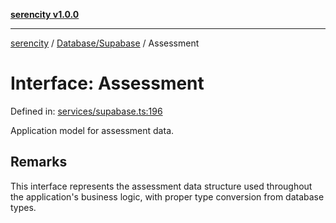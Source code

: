 [**serencity v1.0.0**](../../../README.md)

***

[serencity](../../../modules.md) / [Database/Supabase](../README.md) / Assessment

# Interface: Assessment

Defined in: [services/supabase.ts:196](https://github.com/lbatschelet/SerenCity/blob/4245c36d3a680a78ab22610b245af81b1a0977ec/src/services/supabase.ts#L196)

Application model for assessment data.

## Remarks

This interface represents the assessment data structure used
throughout the application's business logic, with proper
type conversion from database types.
